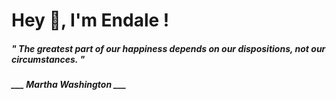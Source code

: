 <h1 title="head"> Hey 👋, I'm Endale !</h1>

**<h5><i>" The greatest part of our happiness depends on our dispositions, not our circumstances. "</i></h5>**

*<b>___ Martha Washington ___</b>*
